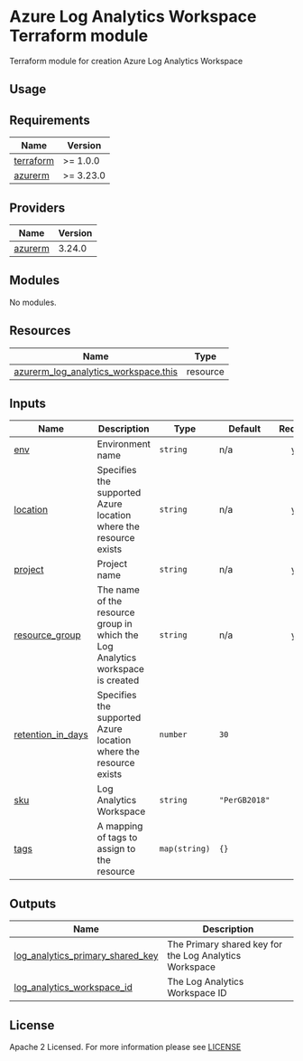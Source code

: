# Azure Log Analytics Workspace Terraform module
Terraform module for creation Azure Log Analytics Workspace

## Usage

<!-- BEGIN_TF_DOCS -->
## Requirements

| Name | Version |
|------|---------|
| <a name="requirement_terraform"></a> [terraform](#requirement\_terraform) | >= 1.0.0 |
| <a name="requirement_azurerm"></a> [azurerm](#requirement\_azurerm) | >= 3.23.0 |

## Providers

| Name | Version |
|------|---------|
| <a name="provider_azurerm"></a> [azurerm](#provider\_azurerm) | 3.24.0 |

## Modules

No modules.

## Resources

| Name | Type |
|------|------|
| [azurerm_log_analytics_workspace.this](https://registry.terraform.io/providers/hashicorp/azurerm/latest/docs/resources/log_analytics_workspace) | resource |

## Inputs

| Name | Description | Type | Default | Required |
|------|-------------|------|---------|:--------:|
| <a name="input_env"></a> [env](#input\_env) | Environment name | `string` | n/a | yes |
| <a name="input_location"></a> [location](#input\_location) | Specifies the supported Azure location where the resource exists | `string` | n/a | yes |
| <a name="input_project"></a> [project](#input\_project) | Project name | `string` | n/a | yes |
| <a name="input_resource_group"></a> [resource\_group](#input\_resource\_group) | The name of the resource group in which the Log Analytics workspace is created | `string` | n/a | yes |
| <a name="input_retention_in_days"></a> [retention\_in\_days](#input\_retention\_in\_days) | Specifies the supported Azure location where the resource exists | `number` | `30` | no |
| <a name="input_sku"></a> [sku](#input\_sku) | Log Analytics Workspace | `string` | `"PerGB2018"` | no |
| <a name="input_tags"></a> [tags](#input\_tags) | A mapping of tags to assign to the resource | `map(string)` | `{}` | no |

## Outputs

| Name | Description |
|------|-------------|
| <a name="output_log_analytics_primary_shared_key"></a> [log\_analytics\_primary\_shared\_key](#output\_log\_analytics\_primary\_shared\_key) | The Primary shared key for the Log Analytics Workspace |
| <a name="output_log_analytics_workspace_id"></a> [log\_analytics\_workspace\_id](#output\_log\_analytics\_workspace\_id) | The Log Analytics Workspace ID |
<!-- END_TF_DOCS -->

## License

Apache 2 Licensed. For more information please see [LICENSE](https://github.com/data-platform-hq/terraform-azurerm-log-analytics-ws/tree/main/LICENSE)
